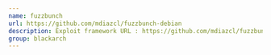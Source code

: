 ```yaml
---
name: fuzzbunch
url: https://github.com/mdiazcl/fuzzbunch-debian
description: Exploit framework URL : https://github.com/mdiazcl/fuzzbunch-debian Groups : blackarch blackarch-exploitation
group: blackarch
---
```

